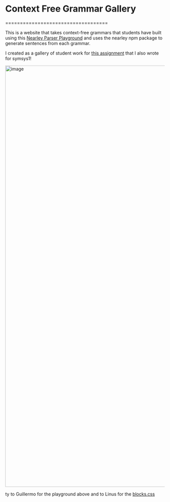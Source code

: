 # Context Free Grammar Gallery

===================================

This is a website that takes context-free grammars that students have built using this [Nearley Parser Playground](https://omrelli.ug/nearley-playground/) and uses the nearley npm package to generate sentences from each grammar.

I created as a gallery of student work for [this assignment](https://docs.google.com/document/d/1Ld3np4gpDrVmVDXXdS4xg0Z5-_5ICO3Rig-dVE5M-z4/edit?usp=sharing) that I also wrote for symsys1! 

<img width="1335" alt="image" src="https://user-images.githubusercontent.com/26272095/137962447-b0131652-7d50-489a-b4a6-5661e362fec1.png">

ty to Guillermo for the playground above and to Linus for the [blocks.css](https://thesephist.github.io/blocks.css/)
